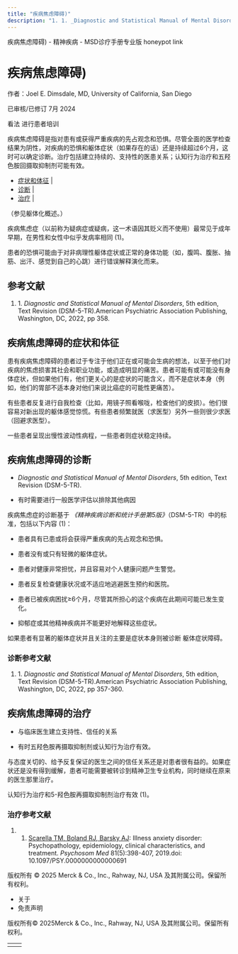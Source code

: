 ```yaml
---
title: "疾病焦虑障碍)"
description: "1. 1. _Diagnostic and Statistical Manual of Mental Disorders_, 5th edition, Text Revision (DSM-5-TR).American Psychiatric Association Publishing, Washington, DC, 2022, pp 358."
---
```


﻿疾病焦虑障碍) \- 精神疾病 \- MSD诊疗手册专业版 honeypot link

# 疾病焦虑障碍)

作者：Joel E. Dimsdale, MD, University of California, San Diego

已审核/已修订 7月 2024

看法 进行患者培训

疾病焦虑障碍是指对患有或获得严重疾病的先占观念和恐惧。尽管全面的医学检查结果为阴性，对疾病的恐惧和躯体症状（如果存在的话）还是持续超过6个月，这时可以确定诊断。治疗包括建立持续的、支持性的医患关系；认知行为治疗和五羟色胺回摄取抑制剂可能有效。

- [症状和体征](#症状和体征_v1030173_zh) \|
- [诊断](#诊断_v1030177_zh) \|
- [治疗](#治疗_v1030180_zh) \|

（参见躯体化概述。）

疾病焦虑症（以前称为疑病症或疑病，这一术语因其贬义而不使用）最常见于成年早期，在男性和女性中似乎发病率相同 (1)。

患者的恐惧可能由于对非病理性躯体症状或正常的身体功能（如，腹鸣、腹胀、抽筋、出汗、感觉到自己的心跳）进行错误解释演化而来。

## 参考文献

1. 1. _Diagnostic and Statistical Manual of Mental Disorders_, 5th edition, Text Revision (DSM-5-TR).American Psychiatric Association Publishing, Washington, DC, 2022, pp 358.


## 疾病焦虑障碍的症状和体征

患有疾病焦虑障碍的患者过于专注于他们正在或可能会生病的想法，以至于他们对疾病的焦虑损害其社会和职业功能，或造成明显的痛苦。患者可能有或可能没有身体症状，但如果他们有，他们更关心的是症状的可能含义，而不是症状本身（例如，他们的胃部不适本身对他们来说比癌症的可能性更痛苦）。

有些患者反复进行自我检查（比如，用镜子照看喉咙，检查他们的皮损）。他们很容易对新出现的躯体感觉惊慌。有些患者频繁就医（求医型）另外一些则很少求医（回避求医型）。

一些患者呈现出慢性波动性病程，一些患者则症状稳定持续。

## 疾病焦虑障碍的诊断

- _Diagnostic and Statistical Manual of Mental Disorders_, 5th edition, Text Revision (DSM-5-TR).

- 有时需要进行一般医学评估以排除其他病因


疾病焦虑症的诊断基于 _《精神疾病诊断和统计手册第5版》_（DSM-5-TR）中的标准，包括以下内容 (1)：

- 患者具有已患或将会获得严重疾病的先占观念和恐惧。

- 患者没有或只有轻微的躯体症状。

- 患者对健康非常担忧，并且容易对个人健康问题产生警觉。

- 患者反复检查健康状况或不适应地逃避医生预约和医院。

- 患者已被疾病困扰≥6个月，尽管其所担心的这个疾病在此期间可能已发生变化。

- 抑郁症或其他精神疾病并不能更好地解释这些症状。


如果患者有显著的躯体症状并且关注的主要是症状本身则被诊断 躯体症状障碍。

### 诊断参考文献

1. 1. _Diagnostic and Statistical Manual of Mental Disorders_, 5th edition, Text Revision (DSM-5-TR).American Psychiatric Association Publishing, Washington, DC, 2022, pp 357-360.


## 疾病焦虑障碍的治疗

- 与临床医生建立支持性、信任的关系

- 有时五羟色胺再摄取抑制剂或认知行为治疗有效。


与态度关切的、给予反复保证的医生之间的信任关系还是对患者很有益的。如果症状还是没有得到缓解，患者可能需要被转诊到精神卫生专业机构，同时继续在原来的医生那里治疗。

认知行为治疗和5-羟色胺再摄取抑制剂治疗有效 (1)。

### 治疗参考文献

1. 1. [Scarella TM, Boland RJ, Barsky AJ](https://pubmed.ncbi.nlm.nih.gov/30920464/): Illness anxiety disorder: Psychopathology, epidemiology, clinical characteristics, and treatment. _Psychosom Med_ 81(5):398-407, 2019.doi: 10.1097/PSY.0000000000000691




版权所有 © 2025
Merck & Co., Inc., Rahway, NJ, USA 及其附属公司。保留所有权利。

- 关于
- 免责声明

版权所有© 2025Merck & Co., Inc., Rahway, NJ, USA 及其附属公司。保留所有权利。

|     |     |
| --- | --- |
|  |  |